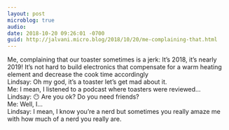 ```yaml
---
layout: post
microblog: true
audio: 
date: 2018-10-20 09:26:01 -0700
guid: http://jalvani.micro.blog/2018/10/20/me-complaining-that.html
---
```

Me, complaining that our toaster sometimes is a jerk: It’s 2018, it’s nearly 2019! It’s not hard to build electronics that compensate for a warm heating element and decrease the cook time accordingly      
Lindsay: Oh my god, it’s a toaster let’s get mad about it.       
Me: I mean, I listened to a podcast where toasters were reviewed…         
Lindsay: 😶 Are you ok? Do you need friends?        
Me: Well, I…          
Lindsay: I mean, I know you’re a nerd but sometimes you really amaze me with how much of a nerd you really are.
